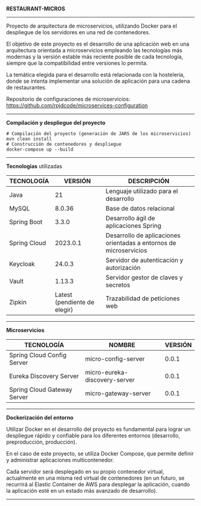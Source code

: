 **RESTAURANT-MICROS**

---

Proyecto de arquitectura de microservicios, utilizando Docker para el despliegue de los servidores en una red de contenedores.

El objetivo de este proyecto es el desarrollo de una aplicación web en una arquitectura orientada a microservicios empleando las tecnologías más modernas y la versión estable más reciente posible de cada tecnología, siempre que la compatibilidad entre versiones lo permita.

La temática elegida para el desarrollo está relacionada con la hostelería, donde se intenta implementar una solución de aplicación para una cadena de restaurantes.

Repositorio de configuraciones de microservicios: https://github.com/rpjdcode/microservices-configuration

---

**Compilación y despliegue del proyecto**

```
# Compilación del proyecto (generación de JARS de los microservicios)
mvn clean install
# Construcción de contenedores y despliegue
docker-compose up --build
```

---

**Tecnologías** utilizadas

| TECNOLOGÍA   | VERSIÓN                      | DESCRIPCIÓN                                                  |
| ------------ | ---------------------------- | ------------------------------------------------------------ |
| Java         | 21                           | Lenguaje utilizado para el desarrollo                        |
| MySQL        | 8.0.36                       | Base de datos relacional                                     |
| Spring Boot  | 3.3.0                        | Desarrollo ágil de aplicaciones Spring                       |
| Spring Cloud | 2023.0.1                     | Desarrollo de aplicaciones orientadas a entornos de microservicios |
| Keycloak     | 24.0.3                       | Servidor de autenticación y autorización                     |
| Vault        | 1.13.3                       | Servidor gestor de claves y secretos                         |
| Zipkin       | Latest (pendiente de elegir) | Trazabilidad de peticiones web                               |

---

**Microservicios**

| TECNOLOGÍA                  | NOMBRE                        | VERSIÓN |
| --------------------------- | ----------------------------- | ------- |
| Spring Cloud Config Server  | micro-config-server           | 0.0.1   |
| Eureka Discovery Server     | micro-eureka-discovery-server | 0.0.1   |
| Spring Cloud Gateway Server | micro-gateway-server          | 0.0.1   |

---

**Dockerización del entorno**

Utilizar Docker en el desarrollo del proyecto es fundamental para lograr un despliegue rápido y confiable para los diferentes entornos (desarrollo, preproducción, producción).

En el caso de este proyecto, se utiliza Docker Compose, que permite definir y administrar aplicaciones multicontenedor.

Cada servidor será desplegado en su propio contenedor virtual, actualmente en una misma red virtual de contenedores (en un futuro, se recurrirá al Elastic Container de AWS para desplegar la aplicación, cuando la aplicación esté en un estado más avanzado de desarrollo).

---

